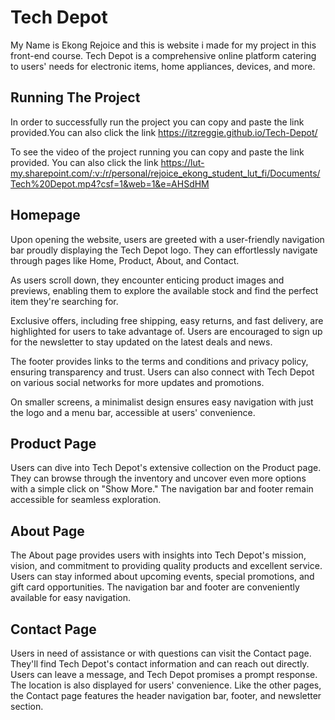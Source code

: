 # Tech Depot

My Name is Ekong Rejoice and this is website i made for my project in this front-end course.
Tech Depot is a comprehensive online platform catering to users' needs for electronic items, home appliances, devices, and more.

## Running The Project
In order to successfully run the project you can copy and paste the link provided.You can also click the link
https://itzreggie.github.io/Tech-Depot/

To see the video of the project running you can copy and paste the link provided. You can also click the link
https://lut-my.sharepoint.com/:v:/r/personal/rejoice_ekong_student_lut_fi/Documents/Tech%20Depot.mp4?csf=1&web=1&e=AHSdHM

## Homepage

Upon opening the website, users are greeted with a user-friendly navigation bar proudly displaying the Tech Depot logo. They can effortlessly navigate through pages like Home, Product, About, and Contact.

As users scroll down, they encounter enticing product images and previews, enabling them to explore the available stock and find the perfect item they're searching for.

Exclusive offers, including free shipping, easy returns, and fast delivery, are highlighted for users to take advantage of. Users are encouraged to sign up for the newsletter to stay updated on the latest deals and news.

The footer provides links to the terms and conditions and privacy policy, ensuring transparency and trust. Users can also connect with Tech Depot on various social networks for more updates and promotions.

On smaller screens, a minimalist design ensures easy navigation with just the logo and a menu bar, accessible at users' convenience.

## Product Page

Users can dive into Tech Depot's extensive collection on the Product page. They can browse through the inventory and uncover even more options with a simple click on "Show More." The navigation bar and footer remain accessible for seamless exploration.

## About Page

The About page provides users with insights into Tech Depot's mission, vision, and commitment to providing quality products and excellent service. Users can stay informed about upcoming events, special promotions, and gift card opportunities. The navigation bar and footer are conveniently available for easy navigation.

## Contact Page

Users in need of assistance or with questions can visit the Contact page. They'll find Tech Depot's contact information and can reach out directly. Users can leave a message, and Tech Depot promises a prompt response. The location is also displayed for users' convenience. Like the other pages, the Contact page features the header navigation bar, footer, and newsletter section.

